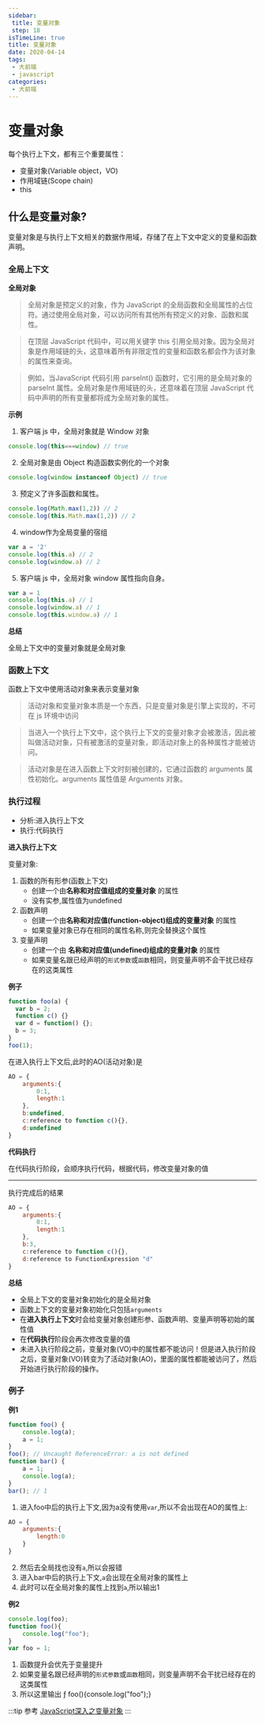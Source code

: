 ```yaml
---
sidebar:
 title: 变量对象
 step: 18
isTimeLine: true
title: 变量对象
date: 2020-04-14
tags:
 - 大前端
 - javascript
categories:
 - 大前端
---
```

# 变量对象
每个执行上下文，都有三个重要属性：
* 变量对象(Variable object，VO)
* 作用域链(Scope chain)
* this

## 什么是变量对象?
变量对象是与执行上下文相关的数据作用域，存储了在上下文中定义的变量和函数声明。

### 全局上下文
**全局对象**
>全局对象是预定义的对象，作为 JavaScript 的全局函数和全局属性的占位符。通过使用全局对象，可以访问所有其他所有预定义的对象、函数和属性。

>在顶层 JavaScript 代码中，可以用关键字 this 引用全局对象。因为全局对象是作用域链的头，这意味着所有非限定性的变量和函数名都会作为该对象的属性来查询。

>例如，当JavaScript 代码引用 parseInt() 函数时，它引用的是全局对象的 parseInt 属性。全局对象是作用域链的头，还意味着在顶层 JavaScript 代码中声明的所有变量都将成为全局对象的属性。

**示例**
1. 客户端 js 中，全局对象就是 Window 对象
```js
console.log(this===window) // true
```
2. 全局对象是由 Object 构造函数实例化的一个对象
```js
console.log(window instanceof Object) // true
```
3. 预定义了许多函数和属性。
```js
console.log(Math.max(1,2)) // 2
console.log(this.Math.max(1,2)) // 2
```
4. window作为全局变量的宿组
```js
var a = '2'
console.log(this.a) // 2
console.log(window.a) // 2
```
5. 客户端 js 中，全局对象 window 属性指向自身。
```js
var a = 1
console.log(this.a) // 1
console.log(window.a) // 1
console.log(this.window.a) // 1
```

**总结**

全局上下文中的变量对象就是全局对象

### 函数上下文

函数上下文中使用活动对象来表示变量对象

>活动对象和变量对象本质是一个东西，只是变量对象是引擎上实现的，不可在 js 环境中访问

>当进入一个执行上下文中，这个执行上下文的变量对象才会被激活，因此被叫做活动对象，只有被激活的变量对象，即活动对象上的各种属性才能被访问。

>活动对象是在进入函数上下文时刻被创建的，它通过函数的 arguments 属性初始化。arguments 属性值是 Arguments 对象。

### 执行过程
* 分析:进入执行上下文
* 执行:代码执行

**进入执行上下文**

变量对象:

1. 函数的所有形参(函数上下文)
   * 创建一个由**名称和对应值组成的变量对象** 的属性
   * 没有实参,属性值为undefined
2. 函数声明
   * 创建一个由**名称和对应值(function-object)组成的变量对象** 的属性
   * 如果变量对象已存在相同的属性名称,则完全替换这个属性
3. 变量声明
   * 创建一个由 **名称和对应值(undefined)组成的变量对象** 的属性
   * 如果变量名跟已经声明的``形式参数``或``函数``相同，则变量声明不会干扰已经存在的这类属性

**例子**
```js
function foo(a) {
  var b = 2;
  function c() {}
  var d = function() {};
  b = 3;
}
foo(1);
```
在进入执行上下文后,此时的AO(活动对象)是
```js
AO = {
    arguments:{
        0:1,
        length:1
    },
    b:undefined,
    c:reference to function c(){},
    d:undefined
}
```

**代码执行**

在代码执行阶段，会顺序执行代码，根据代码，修改变量对象的值

---

执行完成后的结果
```js
AO = {
    arguments:{
        0:1,
        length:1
    },
    b:3,
    c:reference to function c(){},
    d:reference to FunctionExpression "d"
}
```

**总结**
* 全局上下文的变量对象初始化的是全局对象
* 函数上下文的变量对象初始化只包括``arguments``
* 在**进入执行上下文**时会给变量对象创建形参、函数声明、变量声明等初始的属性值
* 在**代码执行**阶段会再次修改变量的值
* 未进入执行阶段之前，变量对象(VO)中的属性都不能访问！但是进入执行阶段之后，变量对象(VO)转变为了活动对象(AO)，里面的属性都能被访问了，然后开始进行执行阶段的操作。


### 例子
**例1**
```js
function foo() {
    console.log(a);
    a = 1;
}
foo(); // Uncaught ReferenceError: a is not defined
function bar() {
    a = 1;
    console.log(a);
}
bar(); // 1
```
1. 进入foo中后的执行上下文,因为a没有使用``var``,所以不会出现在AO的属性上:
```js
AO = {
    arguments:{
        length:0
    }
}
```
2. 然后去全局找也没有``a``,所以会报错
3. 进入bar中后的执行上下文,``a``会出现在全局对象的属性上
4. 此时可以在全局对象的属性上找到``a``,所以输出1

**例2**
```js
console.log(foo);
function foo(){
    console.log("foo");
}
var foo = 1;
```
1. 函数提升会优先于变量提升
2. 如果变量名跟已经声明的``形式参数``或``函数``相同，则变量声明不会干扰已经存在的这类属性
3. 所以这里输出 ƒ foo(){console.log("foo");}


:::tip 参考
[JavaScript深入之变量对象](https://github.com/mqyqingfeng/Blog/issues/5)
:::

<comment/>